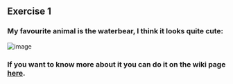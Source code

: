 ## Exercise 1
### My favourite animal is the waterbear, I think it looks quite cute:

![image](https://github.com/katjaschumacher/sta426_Ex1/assets/145666172/65748153-9c3f-44ac-8cd6-6f8410e7ab9a)

### If you want to know more about it you can do it on the wiki page [here](https://en.wikipedia.org/wiki/Tardigrade).
